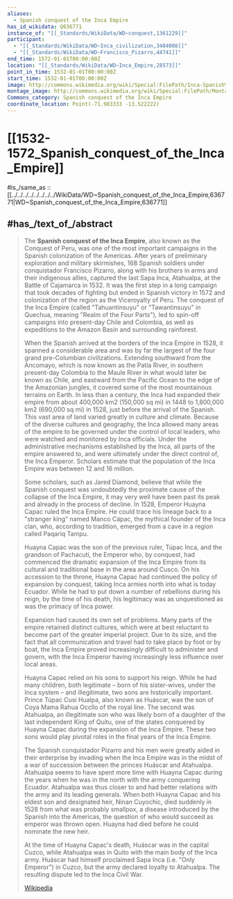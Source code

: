 ```yaml
---
aliases:
  - Spanish conquest of the Inca Empire
has_id_wikidata: Q636771
instance_of: "[[_Standards/WikiData/WD~conquest,1361229]]"
participant:
  - "[[_Standards/WikiData/WD~Inca_civilization,3404008]]"
  - "[[_Standards/WikiData/WD~Francisco_Pizarro,44741]]"
end_time: 1572-01-01T00:00:00Z
location: "[[_Standards/WikiData/WD~Inca_Empire,28573]]"
point_in_time: 1532-01-01T00:00:00Z
start_time: 1532-01-01T00:00:00Z
image: http://commons.wikimedia.org/wiki/Special:FilePath/Inca-Spanish%20confrontation.JPG
montage_image: http://commons.wikimedia.org/wiki/Special:FilePath/Montaje%202%20conquista%20del%20Peru.png
Commons_category: Spanish conquest of the Inca Empire
coordinate_location: Point(-71.983333 -13.522222)
---
```



# [[1532-1572_Spanish_conquest_of_the_Inca_Empire]]

#is_/same_as :: [[../../../../../../../../WikiData/WD~Spanish_conquest_of_the_Inca_Empire,636771|WD~Spanish_conquest_of_the_Inca_Empire,636771]]


## #has_/text_of_/abstract 

> The **Spanish conquest of the Inca Empire**, also known as the Conquest of Peru, was one of the most important campaigns in the Spanish colonization of the Americas. After years of preliminary exploration and military skirmishes, 168 Spanish soldiers under conquistador Francisco Pizarro, along with his brothers in arms and their indigenous allies, captured the last Sapa Inca, Atahualpa, at the Battle of Cajamarca in 1532. It was the first step in a long campaign that took decades of fighting but ended in Spanish victory in 1572 and colonization of the region as the Viceroyalty of Peru. The conquest of the Inca Empire (called "Tahuantinsuyu" or "Tawantinsuyu" in Quechua, meaning "Realm of the Four Parts"), led to spin-off campaigns into present-day Chile and Colombia, as well as expeditions to the Amazon Basin and surrounding rainforest.
>
> When the Spanish arrived at the borders of the Inca Empire in 1528, it spanned a considerable area and was by far the largest of the four grand pre-Columbian civilizations. Extending southward from the Ancomayo, which is now known as the Patía River, in southern present-day Colombia to the Maule River in what would later be known as Chile, and eastward from the Pacific Ocean to the edge of the Amazonian jungles, it covered some of the most mountainous terrains on Earth. In less than a century, the Inca had expanded their empire from about 400,000 km2 (150,000 sq mi) in 1448 to 1,800,000 km2 (690,000 sq mi) in 1528, just before the arrival of the Spanish. This vast area of land varied greatly in culture and climate. Because of the diverse cultures and geography, the Inca allowed many areas of the empire to be governed under the control of local leaders, who were watched and monitored by Inca officials. Under the administrative mechanisms established by the Inca, all parts of the empire answered to, and were ultimately under the direct control of, the Inca Emperor. Scholars estimate that the population of the Inca Empire was between 12 and 16 million.
>
> Some scholars, such as Jared Diamond, believe that while the Spanish conquest was undoubtedly the proximate cause of the collapse of the Inca Empire, it may very well have been past its peak and already in the process of decline. In 1528, Emperor Huayna Capac ruled the Inca Empire. He could trace his lineage back to a "stranger king" named Manco Cápac, the mythical founder of the Inca clan, who, according to tradition, emerged from a cave in a region called Paqariq Tampu.
>
> Huayna Capac was the son of the previous ruler, Túpac Inca, and the grandson of Pachacuti, the Emperor who, by conquest, had commenced the dramatic expansion of the Inca Empire from its cultural and traditional base in the area around Cusco. On his accession to the throne, Huayna Capac had continued the policy of expansion by conquest, taking Inca armies north into what is today Ecuador. While he had to put down a number of rebellions during his reign, by the time of his death, his legitimacy was as unquestioned as was the primacy of Inca power.
>
> Expansion had caused its own set of problems. Many parts of the empire retained distinct cultures, which were at best reluctant to become part of the greater imperial project. Due to its size, and the fact that all communication and travel had to take place by foot or by boat, the Inca Empire proved increasingly difficult to administer and govern, with the Inca Emperor having increasingly less influence over local areas.
>
> Huayna Capac relied on his sons to support his reign. While he had many children, both legitimate – born of his sister-wives, under the Inca system – and illegitimate, two sons are historically important. Prince Túpac Cusi Hualpa, also known as Huáscar, was the son of Coya Mama Rahua Occllo of the royal line. The second was Atahualpa, an illegitimate son who was likely born of a daughter of the last independent King of Quitu, one of the states conquered by Huayna Capac during the expansion of the Inca Empire. These two sons would play pivotal roles in the final years of the Inca Empire.
>
> The Spanish conquistador Pizarro and his men were greatly aided in their enterprise by invading when the Inca Empire was in the midst of a war of succession between the princes Huáscar and Atahualpa. Atahualpa seems to have spent more time with Huayna Capac during the years when he was in the north with the army conquering Ecuador. Atahualpa was thus closer to and had better relations with the army and its leading generals. When both Huayna Capac and his eldest son and designated heir, Ninan Cuyochic, died suddenly in 1528 from what was probably smallpox, a disease introduced by the Spanish into the Americas, the question of who would succeed as emperor was thrown open. Huayna had died before he could nominate the new heir.
>
> At the time of Huayna Capac's death, Huáscar was in the capital Cuzco, while Atahualpa was in Quito with the main body of the Inca army. Huáscar had himself proclaimed Sapa Inca (i.e. "Only Emperor") in Cuzco, but the army declared loyalty to Atahualpa. The resulting dispute led to the Inca Civil War.
>
> [Wikipedia](https://en.wikipedia.org/wiki/Spanish%20conquest%20of%20the%20Inca%20Empire)